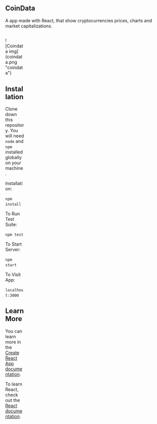 ## CoinData

A app made with React, that show cryptocurrencies prices, charts and market capitalizations.

##
<div style="width:60px ; height:60px">
![Coindata img](coindata.png "coindata")
<div>


## Installation
Clone down this repository. You will need `node` and `npm` installed globally on your machine. 

Installation:

`npm install`  

To Run Test Suite:  

`npm test`  

To Start Server:

`npm start`  

To Visit App:

`localhost:3000`  


## Learn More

You can learn more in the [Create React App documentation](https://facebook.github.io/create-react-app/docs/getting-started).

To learn React, check out the [React documentation](https://reactjs.org/).

